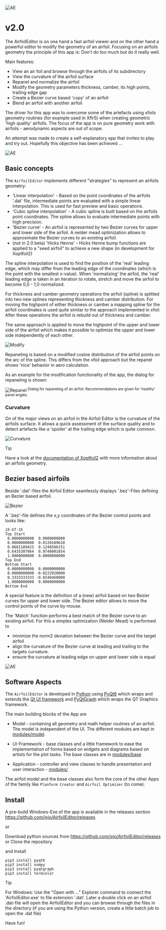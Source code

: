 ![AE](images/AirfoilEditor_logo.png "Screenshot of the AirfoilEditor ")

# v2.0


The AirfoilEditor is on one hand a fast airfoil viewer and on the other hand a powerful editor to modify the geometry of an airfoil. Focusing on an airfoils geometry the principle of this app is: Don't do too much but do it really well.


Main features:  

* View an air foil and browse through the airfoils of its subdirectory
* View the curvature of the airfoil surface
* Repanel and normalize the airfoil
* Modify the geometry parameters thickness, camber, its high points, trailing edge gap  
* Create a Bezier curve based 'copy' of an airfoil 
* Blend an airfoil with another airfoil 

The driver for this app was to overcome some of the artefacts using xfoils geometry routines (for example used in Xflr5) when creating geometric 'high quality' airfoils. The focus of the app is on pure geometry work with airfoils - aerodynamic aspects are out of scope. 

An attempt was made to create a self-explanatory app that invites to play and try out. Hopefully this objective has been achieved ... 


![AE](images/AirfoilEditor_App.png "Screenshot of the AirfoilEditor ")


## Basic concepts

The `AirfoilEditor` implements different "strategies" to represent an airfoils geometry:

- 'Linear interpolation' -  Based on the point coordinates of the airfoils '.dat' file, intermediate points are evaluated with a simple linear interpolation. This is used for fast preview and basic operations.
- 'Cubic spline interpolation' - A cubic spline is built based on the airfoils point coordinates. The spline allows to evaluate intermediate points with high precision.
- 'Bezier curve' - An airfoil is represented by two Bezier curves for upper and lower side of the airfoil. A nelder mead optimization allows to approximate the Bezier curves to an existing airfoil.
- (not in 2.0 beta) 'Hicks Henne' - Hicks Henne bump functions are applied to a "seed airfoil" to achieve a new shape (in development for Xoptfoil2)  

The spline interpolation is used to find the position of the 'real' leading edge, which may differ from the leading edge of the coordinates (which is the point with the smallest x-value). When 'normalizing' the airfoil, the 'real' leading edge is taken in an iteration to rotate, stretch and move the airfoil to become 0,0 - 1,0 normalized.

For thickness and camber geometry operations the airfoil (spline) is splitted into two new splines representing thickness and camber distribution. For moving the highpoint of either thickness or camber a mapping spline for the airfoil coordinates is used quite similar to the approach implemented in xfoil. After these operations the airfoil is rebuild out of thickness and camber. 

The same approach is applied to move the highpoint of the upper and lower side of the airfoil which makes it possible to optimize the upper and lower side independently of each other.

![Modify](images/Modify.png "Screenshot of Modifying Airfoil")

Repaneling is based on a modified cosine distribution of the airfoil points on the arc of the spline. This differs from the xfoil approach but the repanel shows 'nice' behavior in aero calculation. 

As an example for the modification functionality of the app, the dialog for repaneling is shown:  

![Repanel](images/Repanel.png "Screenshot of Repaneling within AirfoilEditor")
<sup>Dialog for repaneling of an airfoil. Recommendations are given for 'healthy' panel angles.  </sup>
</p>

### Curvature 

On of the major views on an airfoil in the Airfoil Editor is the curvature of the airfoils surface. It allows a quick assessment of the surface quality and to detect artefacts like a 'spoiler' at the trailing edge which is quite common. 


![Curvature](images/Curvature.png "Screenshot of Curvature")

> [!TIP]
Have a look at the [documentation of Xoptfoil2](https://jxjo.github.io/Xoptfoil2/docs/geometry) with more information about an airfoils geometry.  


## Bezier based airfoils 

Beside '.dat'-files the Airfoil Editor seamlessly displays '.bez'-Files defining an Bezier based airfoil. 

![Bezier](images/Bezier.png "Screenshot of Bezier curve definition")

A '.bez'-file defines the x,y coordinates of the Bezier control points and looks like: 
```
JX-GT-15
Top Start
 0.0000000000  0.0000000000
 0.0000000000  0.0120189628
 0.0681109425  0.1240586151
 0.6435307964  0.0748001854
 1.0000000000  0.0000000000
Top End
Bottom Start
 0.0000000000  0.0000000000
 0.0000000000 -0.0222920000
 0.3333333333 -0.0240468000
 1.0000000000  0.0000000000
Bottom End
````

A special feature is the definition of a (new) airfoil based on two Bezier curves for upper and lower side. The Bezier editor allows to move the control points of the curve by mouse.

The 'Match' function performs a best match of the Bezier curve to an existing airfoil. For this a simplex optimization (Nelder Mead) is performed to 
- minimize the norm2 deviation between the Bezier curve and the target airfoil
- align the curvature of the Bezier curve at leading and trailing to the targets curvature. 
- ensure the curvature at leading edge on upper and lower side is equal 


![AE](images/Match_Bezier.png "Screenshot of Bezier curve definition")



<!---
## Hicks-Henne based airfoils 

Hicks-Henne “bump” functions are applied to a base airfoil and add a linear combination of single-signed sine functions to deform its upper and lower surfaces to create a new airfoil shape.
They are used in the airfoil optimizer Xoptfoil2 as an alternative to Bezier curves to create new airfoil designs. 

The Airfoil Editor allows to visualize the Hicks-Henne functions which were applied to an airfoil. For this a special file format '.hicks' is used to interchange with Xoptfoil2.

![PC2](images/AirfoilEditor_Hicks-Henne.png "Screenshot of Hicks-Henne based airfoil")
<sup>Visualization of the Hicks-Henne bump functions, which were applied to the upper and lower side of the airfoil</sup>

-->

## Software Aspects

The `AirfoilEditor` is developed in  [Python](https://www.python.org/) using [PyQt6](https://pypi.org/project/PyQt6/) which wraps and extends the [Qt UI framework](https://www.qt.io/product/framework) and [PyQtGraph](https://www.pyqtgraph.org/) which wraps the QT Graphics framework. 

The main building blocks of the App are
* Model - containing all geometry and math helper routines of an airfoil. The model is independent of the UI. The different modules are kept in [modules/model](modules/model).

* UI-Framework - base classes and a little framework to ease the implementation of forms based on widgets and diagrams based on artists for the plot tasks. The base classes are in [modules/base](modules/base) 

* Application - controller and view classes to handle presentation and user interaction - [modules/](modules/) 

The airfoil model and the base classes also form the core of the other Apps of the family like `Planform Creator` and `Airfoil Optimizer` (to come). 

##  Install

A pre-build Windows-Exe of the app is available in the releases section https://github.com/jxjo/AirfoilEditor/releases  

or 

Download python sources from https://github.com/jxjo/AirfoilEditor/releases or Clone the repository 

and Install 

```
pip3 install pyqt6
pip3 install numpy
pip3 install pyqtgraph 
pip3 install termcolor

```

> [!TIP]
 For Windows: Use the "Open with ..." Explorer command to connect the 'AirfoilEditor.exe' to file extension '.dat'. Later a double click on an airfoil .dat-file will open the AirfoilEditor and you can browse through the files in the directory (if you are using the Python version, create a little batch job to open the .dat file)  


Have fun!
